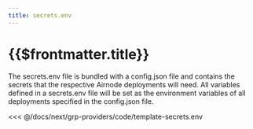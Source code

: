 ```yaml
---
title: secrets.env
---
```


# {{$frontmatter.title}}

The secrets.env file is bundled with a config.json file and contains the secrets that the respective Airnode deployments will need. All variables defined in a secrets.env file will be set as the environment variables of all deployments specified in the config.json file.

<<< @/docs/next/grp-providers/code/template-secrets.env
